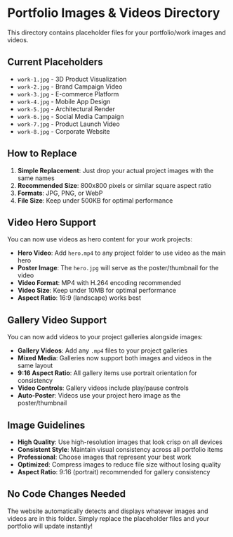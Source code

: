 # Portfolio Images & Videos Directory

This directory contains placeholder files for your portfolio/work images and videos.

## Current Placeholders

- `work-1.jpg` - 3D Product Visualization
- `work-2.jpg` - Brand Campaign Video  
- `work-3.jpg` - E-commerce Platform
- `work-4.jpg` - Mobile App Design
- `work-5.jpg` - Architectural Render
- `work-6.jpg` - Social Media Campaign
- `work-7.jpg` - Product Launch Video
- `work-8.jpg` - Corporate Website

## How to Replace

1. **Simple Replacement**: Just drop your actual project images with the same names
2. **Recommended Size**: 800x800 pixels or similar square aspect ratio
3. **Formats**: JPG, PNG, or WebP
4. **File Size**: Keep under 500KB for optimal performance

## Video Hero Support

You can now use videos as hero content for your work projects:

- **Hero Video**: Add `hero.mp4` to any project folder to use video as the main hero
- **Poster Image**: The `hero.jpg` will serve as the poster/thumbnail for the video
- **Video Format**: MP4 with H.264 encoding recommended
- **Video Size**: Keep under 10MB for optimal performance
- **Aspect Ratio**: 16:9 (landscape) works best

## Gallery Video Support

You can now add videos to your project galleries alongside images:

- **Gallery Videos**: Add any `.mp4` files to your project galleries
- **Mixed Media**: Galleries now support both images and videos in the same layout
- **9:16 Aspect Ratio**: All gallery items use portrait orientation for consistency
- **Video Controls**: Gallery videos include play/pause controls
- **Auto-Poster**: Videos use your project hero image as the poster/thumbnail

## Image Guidelines

- **High Quality**: Use high-resolution images that look crisp on all devices
- **Consistent Style**: Maintain visual consistency across all portfolio items
- **Professional**: Choose images that represent your best work
- **Optimized**: Compress images to reduce file size without losing quality
- **Aspect Ratio**: 9:16 (portrait) recommended for gallery consistency

## No Code Changes Needed

The website automatically detects and displays whatever images and videos are in this folder. Simply replace the placeholder files and your portfolio will update instantly!

